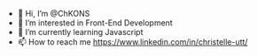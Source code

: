 - 👋 Hi, I’m @ChKONS
- 👀 I’m interested in Front-End Development 
- 🌱 I’m currently learning Javascript
- 📫 How to reach me https://www.linkedin.com/in/christelle-utt/

<!---
ChKONS/ChKONS is a ✨ special ✨ repository because its `README.md` (this file) appears on your GitHub profile.
You can click the Preview link to take a look at your changes.
--->
